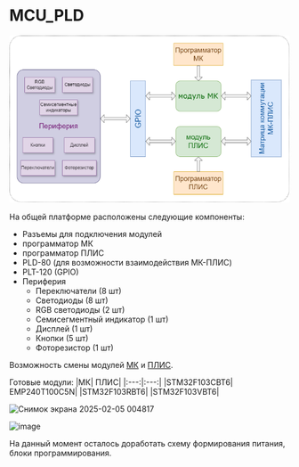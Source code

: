 # MCU_PLD


  ![](https://github.com/l1sok/MCU_PLD/blob/main/MCU_PLD.png)

На общей платформе расположены следующие компоненты:
*	Разъемы для подключения модулей
*	программатор МК
*	программатор ПЛИС 
* PLD-80 (для возможности взаимодействия МК-ПЛИС)
*	PLT-120 (GPIO)
*	Периферия
    * Переключатели (8 шт)
    *  Светодиоды (8 шт)
    *  RGB светодиоды (2 шт)
    *  Семисегментный индикатор (1 шт)
    *  Дисплей (1 шт)
    *  Кнопки (5 шт)
    *  Фоторезистор (1 шт)

Возможность смены модулей  [МК](https://github.com/l1sok/MCU_PLD/tree/main/%5BMK%5D) и [ПЛИС](https://github.com/l1sok/MCU_PLD/tree/main/%5B%D0%9F%D0%9B%D0%98%D0%A1%5D).

Готовые модули: 
|МК| ПЛИС| 
|:---:|:---:|
|STM32F103CBT6| EMP240T100C5N|
|STM32F103RBT6|
|STM32F103VBT6|
  

![Снимок экрана 2025-02-05 004817](https://github.com/user-attachments/assets/12ac02c2-e26f-482d-b85b-af64f856cf69)

![image](https://github.com/user-attachments/assets/205254a8-f388-46a9-8227-dbaa42e48319)

На данный момент осталось доработать схему формирования питания, блоки программирования.
